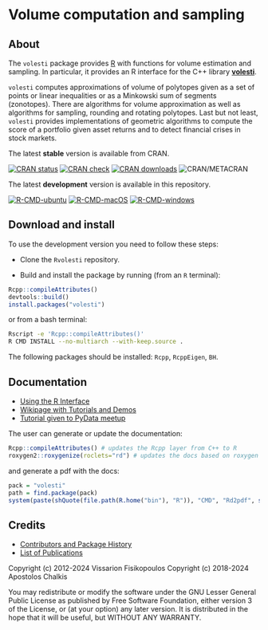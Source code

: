 # Volume computation and sampling

## About
The `volesti` package provides [R](https://www.r-project.org/) with functions for volume estimation and sampling. In particular, it provides an R interface for the C++ library [**volesti**](https://github.com/GeomScale/volesti).

`volesti` computes approximations of volume of polytopes given as a set of points or linear inequalities or as a Minkowski sum of segments (zonotopes). There are algorithms for volume approximation as well as algorithms for sampling, rounding and rotating polytopes. Last but not least, `volesti` provides implementations of geometric algorithms to compute the score of a portfolio given asset returns and to detect financial crises in stock markets.


The latest **stable** version is available from CRAN.

[![CRAN status](https://www.r-pkg.org/badges/version/volesti)](https://cran.r-project.org/package=volesti)
[![CRAN check](https://badges.cranchecks.info/worst/volesti.svg)](https://cran.r-project.org/web/checks/check_results_volesti.html)
[![CRAN downloads](https://cranlogs.r-pkg.org/badges/volesti)](https://cran.r-project.org/package=volesti)
![CRAN/METACRAN](https://img.shields.io/cran/l/volesti)

The latest **development** version is available in this repository.

[![R-CMD-ubuntu](https://github.com/GeomScale/Rvolesti/workflows/R-CMD-check-ubuntu/badge.svg)](https://github.com/GeomScale/Rvolesti/actions?query=workflow%3AR-CMD-ubuntu)
[![R-CMD-macOS](https://github.com/GeomScale/Rvolesti/workflows/R-CMD-check-macOS/badge.svg)](https://github.com/GeomScale/Rvolesti/actions?query=workflow%3AR-CMD-macOS)
[![R-CMD-windows](https://github.com/GeomScale/Rvolesti/workflows/R-CMD-check-windows/badge.svg)](https://github.com/GeomScale/Rvolesti/actions?query=workflow%3AR-CMD-windows)


##  Download and install

To use the development version you need to follow these steps:

* Clone the `Rvolesti` repository.

* Build and install the package by running (from an `R` terminal):
```R
Rcpp::compileAttributes()
devtools::build()
install.packages("volesti")
```
or from a bash terminal:
```bash
Rscript -e 'Rcpp::compileAttributes()'
R CMD INSTALL --no-multiarch --with-keep.source .
```

The following packages should be installed: `Rcpp`, `RcppEigen`, `BH`.

## Documentation

* [Using the R Interface](https://github.com/GeomScale/volesti/blob/v1.1.1/doc/r_interface.md)
* [Wikipage with Tutorials and Demos](https://github.com/GeomScale/volesti/wiki)
* [Tutorial given to PyData meetup](https://vissarion.github.io/tutorials/volesti_tutorial_pydata.html)

The user can generate or update the documentation:

```R
Rcpp::compileAttributes() # updates the Rcpp layer from C++ to R
roxygen2::roxygenize(roclets="rd") # updates the docs based on roxygen comments
```

and generate a pdf with the docs:

```R
pack = "volesti"
path = find.package(pack)
system(paste(shQuote(file.path(R.home("bin"), "R")), "CMD", "Rd2pdf", shQuote(path)))
```

## Credits

* [Contributors and Package History](https://github.com/GeomScale/volesti/blob/v1.1.1/doc/credits.md)
* [List of Publications](https://github.com/GeomScale/volesti/blob/v1.1.1/doc/publications.md)

Copyright (c) 2012-2024 Vissarion Fisikopoulos
Copyright (c) 2018-2024 Apostolos Chalkis

You may redistribute or modify the software under the GNU Lesser General Public License as published by Free Software Foundation, either version 3 of the License, or (at your option) any later version. It is distributed in the hope that it will be useful, but WITHOUT ANY WARRANTY.